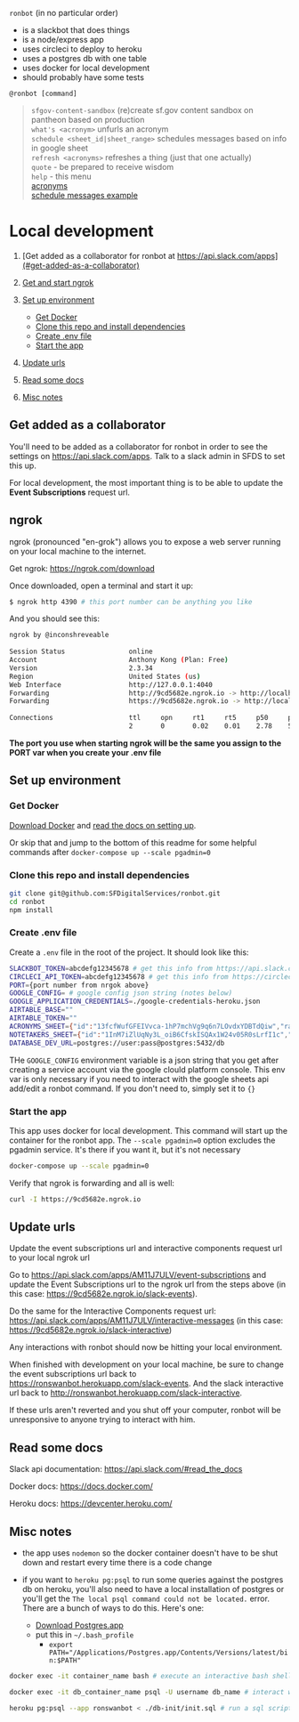 `ronbot` (in no particular order)
- is a slackbot that does things
- is a node/express app
- uses circleci to deploy to heroku
- uses a postgres db with one table
- uses docker for local development
- should probably have some tests

`@ronbot [command]`

> `sfgov-content-sandbox` (re)create sf.gov content sandbox on pantheon based on production \
`what's <acronym>` unfurls an acronym \
`schedule <sheet_id|sheet_range>` schedules messages based on info in google sheet \
`refresh <acronyms>` refreshes a thing (just that one actually) \
`quote` - be prepared to receive wisdom \
`help` - this menu \
[acronyms](https://docs.google.com/spreadsheets/d/13fcfWufGFEIVvca-1hP7mchVg9q6n7LOvdxYDBTdQiw/edit#gid=0) \
[schedule messages example](https://docs.google.com/spreadsheets/d/1InM7iZlUqNy3L_oiB6CfskISQAx1W24v05R0sLrfI1c/edit#gid=979594215)

# Local development

1. [Get added as a collaborator for ronbot at https://api.slack.com/apps](#get-added-as-a-collaborator)
2. [Get and start ngrok](#ngrok)

3. [Set up environment](#set-up-environment)
    - [Get Docker](#get-docker)
    - [Clone this repo and install dependencies](#clone-this-repo-and-install-dependencies)
    - [Create .env file](#create-.env-file)
    - [Start the app](#start-the-app)
4. [Update urls](#update-urls)
5. [Read some docs](#read-some-docs)
6. [Misc notes](#misc-notes)

## Get added as a collaborator
You'll need to be added as a collaborator for ronbot in order to see the settings on https://api.slack.com/apps.  Talk to a slack admin in SFDS to set this up.

For local development, the most important thing is to be able to update the **Event Subscriptions** request url.

## ngrok
ngrok (pronounced "en-grok") allows you to expose a web server running on your local machine to the internet.

Get ngrok: https://ngrok.com/download

Once downloaded, open a terminal and start it up:

```bash
$ ngrok http 4390 # this port number can be anything you like
```

And you should see this:

```bash
ngrok by @inconshreveable                                                                                                                   (Ctrl+C to quit)
                                                                                                                                                            
Session Status                online                                                                                                                        
Account                       Anthony Kong (Plan: Free)                                                                                                     
Version                       2.3.34                                                                                                                        
Region                        United States (us)                                                                                                            
Web Interface                 http://127.0.0.1:4040                                                                                                         
Forwarding                    http://9cd5682e.ngrok.io -> http://localhost:4390                                                                             
Forwarding                    https://9cd5682e.ngrok.io -> http://localhost:4390                                                                            
                                                                                                                                                            
Connections                   ttl     opn     rt1     rt5     p50     p90                                                                                   
                              2       0       0.02    0.01    2.78    5.01        
```

**The port you use when starting ngrok will be the same you assign to the PORT var when you create your .env file**

## Set up environment

### Get Docker
[Download Docker](https://docs.docker.com/get-docker/) and [read the docs on setting up](https://docs.docker.com/get-started/).

Or skip that and jump to the bottom of this readme for some helpful commands after `docker-compose up --scale pgadmin=0`

### Clone this repo and install dependencies

```bash
git clone git@github.com:SFDigitalServices/ronbot.git
cd ronbot
npm install
```
### Create .env file
Create a `.env` file in the root of the project.  It should look like this:

```bash
SLACKBOT_TOKEN=abcdefg12345678 # get this info from https://api.slack.com/apps/AM11J7ULV/oauth
CIRCLECI_API_TOKEN=abcdefg12345678 # get this info from https://circleci.com/account/api
PORT={port number from nrgok above}
GOOGLE_CONFIG= # google config json string (notes below)
GOOGLE_APPLICATION_CREDENTIALS=./google-credentials-heroku.json
AIRTABLE_BASE=""
AIRTABLE_TOKEN=""
ACRONYMS_SHEET={"id":"13fcfWufGFEIVvca-1hP7mchVg9q6n7LOvdxYDBTdQiw","range":"Sheet1"}
NOTETAKERS_SHEET={"id":"1InM7iZlUqNy3L_oiB6CfskISQAx1W24v05R0sLrfI1c","range":"ronbot"}
DATABASE_DEV_URL=postgres://user:pass@postgres:5432/db
```

THe `GOOGLE_CONFIG` environment variable is a json string that you get after creating a service account via the google clould platform console.  This env var is only necessary if you need to interact with the google sheets api add/edit a ronbot command.  If you don't need to, simply set it to `{}`

### Start the app

This app uses docker for local development.  This command will start up the container for the ronbot app.  The `--scale pgadmin=0` option excludes the pgadmin service.  It's there if you want it, but it's not necessary

```bash
docker-compose up --scale pgadmin=0
```

Verify that ngrok is forwarding and all is well:
```bash
curl -I https://9cd5682e.ngrok.io
```

## Update urls

Update the event subscriptions url and interactive components request url to your local ngrok url

Go to https://api.slack.com/apps/AM11J7ULV/event-subscriptions and update the Event Subscriptions url to the ngrok url from the steps above (in this case: https://9cd5682e.ngrok.io/slack-events).

Do the same for the Interactive Components request url: https://api.slack.com/apps/AM11J7ULV/interactive-messages (in this case: https://9cd5682e.ngrok.io/slack-interactive)

Any interactions with ronbot should now be hitting your local environment.

When finished with development on your local machine, be sure to change the event subscriptions url back to https://ronswanbot.herokuapp.com/slack-events.  And the slack interactive url back to http://ronswanbot.herokuapp.com/slack-interactive.

If these urls aren't reverted and you shut off your computer, ronbot will be unresponsive to anyone trying to interact with him.

## Read some docs

Slack api documentation: https://api.slack.com/#read_the_docs

Docker docs: https://docs.docker.com/

Heroku docs: https://devcenter.heroku.com/

## Misc notes

- the app uses `nodemon` so the docker container doesn't have to be shut down and restart every time there is a code change

- if you want to `heroku pg:psql` to run some queries against the postgres db on heroku, you'll also need to have a local installation of postgres or you'll get the `The local psql command could not be located.` error.  There are a bunch of ways to do this.  Here's one:
  - [Download Postgres.app](https://postgresapp.com/downloads.html)
  - put this in `~/.bash_profile`
    - `export PATH="/Applications/Postgres.app/Contents/Versions/latest/bin:$PATH"`

```bash
docker exec -it container_name bash # execute an interactive bash shell in container_name
```

```bash
docker exec -it db_container_name psql -U username db_name # interact with the database db in db_container_name as username
```

```bash
heroku pg:psql --app ronswanbot < ./db-init/init.sql # run a sql script on the heroku postgres db
```
